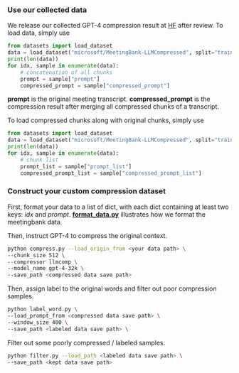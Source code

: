 ### Use our collected data

We release our collected GPT-4 compression result at [HF](https://huggingface.co/datasets/microsoft/MeetingBank-LLMCompressed) after review. To load data, simply use

```python
from datasets import load_dataset
data = load_dataset("microsoft/MeetingBank-LLMCompressed", split="train")
print(len(data))
for idx, sample in enumerate(data):
    # concatenation of all chunks
    prompt = sample["prompt"]
    compressed_prompt = sample["compressed_prompt"]
```
**prompt** is the original meeting transcript. **compressed_prompt** is the compression result after merging all compressed chunks of a transcript.

To load compressed chunks along with original chunks, simply use
```python
from datasets import load_dataset
data = load_dataset("microsoft/MeetingBank-LLMCompressed", split="train")
print(len(data))
for idx, sample in enumerate(data):
    # chunk list
    prompt_list = sample["prompt_list"]
    compressed_prompt_list = sample["compressed_prompt_list"]
```

### Construct your custom compression dataset

First, format your data to a list of dict, with each dict containing at least two keys: *idx* and *prompt*. [**format_data.py**](format_data.py) illustrates how we format the meetingbank data.

Then, instruct GPT-4 to compress the original context.

```bash
python compress.py --load_origin_from <your data path> \
--chunk_size 512 \
--compressor llmcomp \
--model_name gpt-4-32k \
--save_path <compressed data save path>

```

Then, assign label to the original words and filter out poor compression samples.


```bash
python label_word.py \
--load_prompt_from <compressed data save path> \
--window_size 400 \
--save_path <labeled data save path> \

```

Filter out some poorly compressed / labeled samples.
```bash
python filter.py --load_path <labeled data save path> \
--save_path <kept data save path>
```
